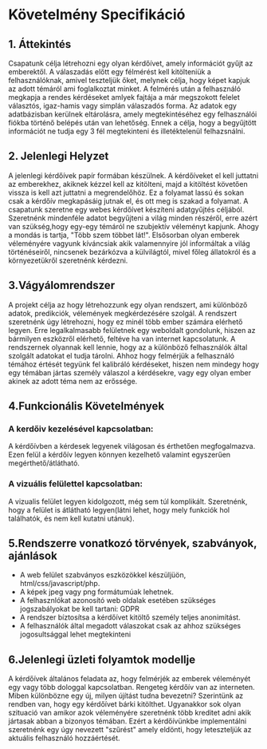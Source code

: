 # Követelmény Specifikáció

## 1. Áttekintés

Csapatunk célja létrehozni egy olyan kérdőívet, amely információt gyűjt az emberektől. A válaszadás előtt egy félmérést kell kitölteniük a felhasználóknak, amivel teszteljük őket, melynek célja, hogy képet kapjuk az adott témáról ami foglalkoztat minket. A felmérés után a felhasználó megkapja a rendes kérdéseket amlyek fajtája a már megszokott felelet választós, igaz-hamis vagy simplán válaszadós forma. Az adatok egy adatbázisban kerülnek eltárolásra, amely megtekintéséhez egy felhasználói fiókba történő belépés után van lehetőség. Ennek a célja, hogy a begyűjtött információt ne tudja egy 3 fél megtekinteni és illetéktelenül felhazsnálni.

## 2. Jelenlegi Helyzet

A jelenlegi kérdőívek papír formában készülnek. A kérdőíveket el kell juttatni az emberekhez, akiknek kézzel kell az kitölteni, majd a kitöltést követően vissza is kell azt juttatni a megrendelőhöz. Ez a folyamat lassú és sokan csak a kérdőív megkapásáig jutnak el, és ott meg is szakad a folyamat.
A csapatunk szeretne egy webes kérdőívet készíteni adatgyűjtés céljából. Szeretnénk mindenféle adatot begyűjteni a világ minden részéről, erre azért van szükség,hogy egy-egy témáról ne szubjektív véleményt kapjunk. Ahogy a mondás is tartja, "Több szem többet lát!". Elsősorban olyan emberek véleményére vagyunk kíváncsiak akik valamennyire jól informáltak a világ történéseiről, nincsenek bezárkózva a külvilágtól, mivel főleg állatokról és a környezetükről szeretnénk kérdezni.

## 3.Vágyálomrendszer

A projekt célja az hogy létrehozzunk egy olyan rendszert, ami különböző adatok, predikciók, vélemények megkérdezésére szolgál. A rendszert szeretnénk úgy létrehozni, hogy ez minél több ember számára elérhető legyen. Erre legalkalmasabb felületnek egy weboldalt gondolunk, hiszen az bármilyen eszközről elérhető, feltéve ha van internet kapcsolatunk. A rendszernek olyannak kell lennie, hogy az a különböző felhasználók által szolgált adatokat el tudja tárolni. Ahhoz hogy felmérjük a felhasználó témához értését tegyünk fel kalibráló kérdéseket, hiszen nem mindegy hogy egy témában jártas személy válaszol a kérdésekre, vagy egy olyan ember akinek az adott téma nem az erőssége.

## 4.Funkcionális Követelmények

### A kerdőiv kezelésével kapcsolatban:
A kérdőívben a kérdesek legyenek világosan és érthetően megfogalmazva.
Ezen felül a kérdőív legyen könnyen kezelhető valamint egyszerűen megérthető/átlátható.
### A vizuális felülettel kapcsolatban:
A vizualis felület legyen kidolgozott, még sem túl komplikált.
Szeretnénk, hogy a felület is átlátható legyen(látni lehet, hogy mely funkciók hol találhatók, és nem kell kutatni utánuk).

## 5.Rendszerre vonatkozó törvények, szabványok, ajánlások
- A web felület szabványos eszközökkel készüljüön, html/css/javascript/php.
- A képek jpeg vagy png formátumúak lehetnek.
- A felhasznlókat azonosító web oldalak esetében szükséges jogszabályokat be kell tartani: GDPR
- A rendszer bíztosítsa a kérdőívet kitöltő személy teljes anonimítást.
- A felhasználók által megadott válaszokat csak az ahhoz szükséges jogosultsággal lehet megtekinteni

## 6.Jelenlegi üzleti folyamtok modellje
A kérdőívek általános feladata az, hogy felmérjék az emberek véleményét egy vagy több dologgal kapcsolatban. Rengeteg kérdőív van az interneten. Miben különbözne egy új, milyen újítást tudna bevezetni? Szerintünk az rendben van, hogy egy kérdőívet bárki kitölthet. Ugyanakkor sok olyan szituació van amikor azok véleményére szeretnénk több kreditet adni akik jártasak abban a bizonyos témában. Ezért a kérdőívünkbe implementálni szeretnénk egy úgy nevezett "szűrést" amely eldönti, hogy leteszteljük az aktuális felhasználó hozzáértését.

